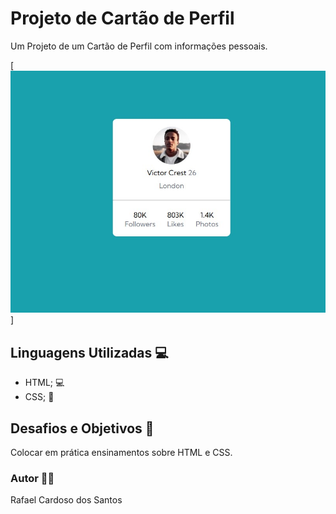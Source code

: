 # Projeto de Cartão de Perfil
Um Projeto de um Cartão de Perfil com informações pessoais.

[<img src="./images/telaReadme.jpg" alt="Imagem da Tela Inicial">]

## Linguagens Utilizadas 💻
- HTML; 💻
- CSS; 🎨

## Desafios e Objetivos 🚀
Colocar em prática ensinamentos sobre HTML e CSS.

### Autor 🧑🏻
Rafael Cardoso dos Santos
